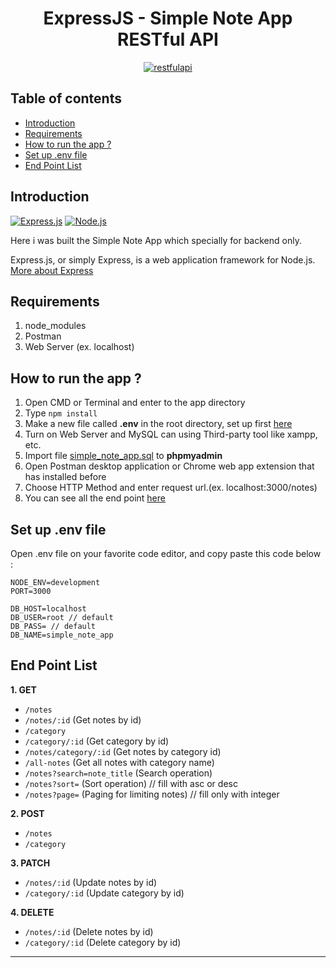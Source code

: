 <h1 align="center">ExpressJS - Simple Note App RESTful API</h1>

<p align="center">
  <a href="https://nodejs.org/">
    <img alt="restfulapi" title="Restful API" src="https://cdn-images-1.medium.com/max/871/1*d2zLEjERsrs1Rzk_95QU9A.png">
  </a>
</p>

## Table of contents
* [Introduction](#introduction)
* [Requirements](#requirements)
* [How to run the app ?](#how-to-run-the-app-)
* [Set up .env file](#set-up-env-file)
* [End Point List](#end-point-list)

## Introduction
[![Express.js](https://img.shields.io/badge/Express.js-4.x-orange.svg?style=rounded-square)](https://expressjs.com/en/starter/installing.html)
[![Node.js](https://img.shields.io/badge/Node.js-v.10.16-green.svg?style=rounded-square)](https://nodejs.org/)

Here i was built the Simple Note App which specially for backend only.

Express.js, or simply Express, is a web application framework for Node.js. [More about Express](https://en.wikipedia.org/wiki/Express.js)

## Requirements
1. node_modules
2. Postman
3. Web Server (ex. localhost)

## How to run the app ?
1. Open CMD or Terminal and enter to the app directory
2. Type `npm install`
3. Make a new file called **.env** in the root directory, set up first [here](#set-up-env-file)
4. Turn on Web Server and MySQL can using Third-party tool like xampp, etc.
5. Import file [simple_note_app.sql](simple_note_app.sql) to **phpmyadmin**
6. Open Postman desktop application or Chrome web app extension that has installed before
7. Choose HTTP Method and enter request url.(ex. localhost:3000/notes)
8. You can see all the end point [here](#end-point-list)

## Set up .env file
Open .env file on your favorite code editor, and copy paste this code below :
```
NODE_ENV=development
PORT=3000

DB_HOST=localhost
DB_USER=root // default
DB_PASS= // default
DB_NAME=simple_note_app
```

## End Point List
**1. GET**
* `/notes`
* `/notes/:id` (Get notes by id)
* `/category`
* `/category/:id` (Get category by id)
* `/notes/category/:id` (Get notes by category id)
* `/all-notes` (Get all notes with category name)
* `/notes?search=note_title` (Search operation)
* `/notes?sort=` (Sort operation) // fill with asc or desc
* `/notes?page=` (Paging for limiting notes) // fill only with integer

**2. POST**
* `/notes`
* `/category`

**3. PATCH**
* `/notes/:id` (Update notes by id)
* `/category/:id` (Update category by id)

**4. DELETE**
* `/notes/:id` (Delete notes by id)
* `/category/:id` (Delete category by id)

<hr>

